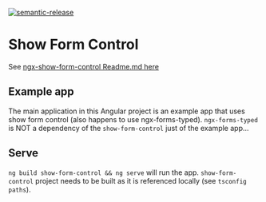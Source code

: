 [![semantic-release](https://img.shields.io/badge/%20%20%F0%9F%93%A6%F0%9F%9A%80-semantic--release-e10079.svg)](https://github.com/semantic-release/semantic-release)


# Show Form Control

See [ngx-show-form-control Readme.md here](./projects/show-form-control/README.md)

## Example app

The main application in this Angular project is an example app that uses show form control (also happens to use ngx-forms-typed).
`ngx-forms-typed` is NOT a dependency of the `show-form-control` just of the example app...

## Serve

`ng build show-form-control && ng serve` will run the app. `show-form-control` project needs to be built as it is referenced locally (see `tsconfig` `paths`).
